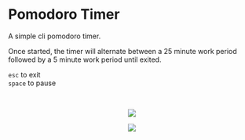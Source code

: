 # Pomodoro Timer
A simple cli pomodoro timer.

Once started, the timer will alternate between a 25 minute work period followed by a 5 minute work period until exited.

<code>esc</code> to exit\
<code>space</code> to pause

<br>

<p align="center">
	<img src="https://user-images.githubusercontent.com/41476809/179353866-0ea03ab2-a775-42eb-b7fb-6ef32c3dd045.png">
</p>

<p align="center">
	<img src="https://user-images.githubusercontent.com/41476809/179353868-f5d53e44-7883-4a8b-abf6-0d8b8fc37711.png">
</p>
